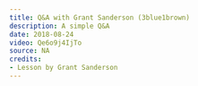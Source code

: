 ```yaml
---
title: Q&A with Grant Sanderson (3blue1brown)
description: A simple Q&A
date: 2018-08-24
video: Qe6o9j4IjTo
source: NA
credits:
- Lesson by Grant Sanderson
---
```

